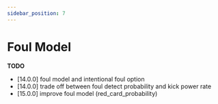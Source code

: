 ```yaml
---
sidebar_position: 7
---
```


# Foul Model

**TODO**

- [14.0.0] foul model and intentional foul option
- [14.0.0] trade off between foul detect probability and kick power rate
- [15.0.0] improve foul model (red_card_probability)